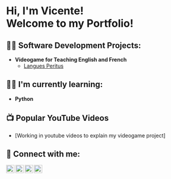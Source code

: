 <h1>Hi, I'm Vicente! <br/> Welcome to my Portfolio! </h1>

<h2>👨‍💻 Software Development Projects:</h2>

- <b>Videogame for Teaching English and French</b>
  - [Langues Peritus](https://github.com/VicInf/Tesis)

<h2>👨‍🎓 I'm currently learning:</h2>

- <b>Python </b>

<h2>📺 Popular YouTube Videos</h2>

- [Working in youtube videos to explain my videogame project]


<h2> 🤳 Connect with me:</h2>

[<img align="left" alt="JoshMadakor | YouTube" width="22px" src="https://cdn.jsdelivr.net/npm/simple-icons@v3/icons/youtube.svg" />][youtube]
[<img align="left" alt="JoshMadakor | Twitter" width="22px" src="https://cdn.jsdelivr.net/npm/simple-icons@v3/icons/twitter.svg" />][twitter]
[<img align="left" alt="JoshMadakor | LinkedIn" width="22px" src="https://cdn.jsdelivr.net/npm/simple-icons@v3/icons/linkedin.svg" />][linkedin]
[<img align="left" alt="JoshMadakor | Instagram" width="22px" src="https://cdn.jsdelivr.net/npm/simple-icons@v3/icons/instagram.svg" />][instagram]

[twitter]: https://twitter.com/InfernoEvil1
[youtube]: https://www.youtube.com/channel/UCVv4dxvApQ0LnUOD5wSf7UQ
[instagram]: https://www.instagram.com/vicente_perez59/
[linkedin]: https://www.linkedin.com/in/vicente-perez-694178297/

<!--
**joshmadakor1/joshmadakor1** is a ✨ _special_ ✨ repository because its `README.md` (this file) appears on your GitHub profile.

Here are some ideas to get you started:

- 🔭 I’m currently working on ...
- 🌱 I’m currently learning ...
- 👯 I’m looking to collaborate on ...
- 🤔 I’m looking for help with ...
- 💬 Ask me about ...
- 📫 How to reach me: ...
- 😄 Pronouns: ...
- ⚡ Fun fact: ...
-->
